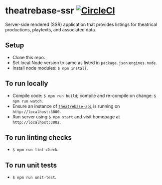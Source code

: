# theatrebase-ssr [![CircleCI](https://circleci.com/gh/andygout/theatrebase-ssr/tree/master.svg?style=svg)](https://circleci.com/gh/andygout/theatrebase-ssr/tree/master)

Server-side rendered (SSR) application that provides listings for theatrical productions, playtexts, and associated data.

## Setup
- Clone this repo.
- Set local Node version to same as listed in `package.json` `engines.node`.
- Install node modules: `$ npm install`.

## To run locally
- Compile code: `$ npm run build`; compile and re-compile on change: `$ npm run watch`.
- Ensure an instance of [`theatrebase-api`](https://github.com/andygout/theatrebase-api) is running on `http://localhost:3000`.
- Run server using `$ npm start` and visit homepage at `http://localhost:3002`.

## To run linting checks
- `$ npm run lint-check`.

## To run unit tests
- `$ npm run unit-test`.
